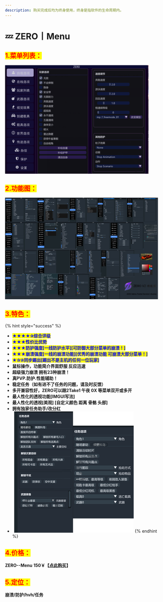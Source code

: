 ```yaml
---
description: 购买完成后均为终身使用，终身是指软件的生命周期内。
---
```


# 💤 ZERO丨Menu

## <mark style="color:red;">1.菜单列表：</mark>

![](<../../.gitbook/assets/image (41).png>)



## <mark style="color:red;">2.功能图：</mark>

![若看不清，请复制到桌面](../../.gitbook/assets/zero功能图.jpeg)

## <mark style="color:red;">3.特色：</mark>

{% hint style="success" %}
* <mark style="color:blue;">**★★★★✰综合评级**</mark>
* <mark style="color:blue;">**★★★性价比优势**</mark>
* <mark style="color:blue;">**★★★防护强度\[一线防护水平]\[可防御大部分菜单的崩溃！]**</mark>
* <mark style="color:blue;">**★★★崩溃强度\[一线的崩溃功能]\[优秀的崩溃功能 可崩溃大部分菜单！]**</mark>
* <mark style="color:blue;">**★✰✰同步踢出\[踢出不是主机的任何一位玩家]**</mark>
* **鼠标操作，功能简介界面舒服 反应迅速**
* **超级强力崩溃 拥有23种崩溃！**
* **真PVP.防护.性能辅助！**
* **稳定任务（如有进不了任务的问题，请及时反馈）**
* **多开兼容性好，ZERO可以跟2Take1 午夜 0X 等菜单双开或多开**
* **最人性化的透视功能\[IMGUI写法]**
* **最人性化的透视\[美观] \[自定义颜色 距离 骨骼 头部]**
* **拥有独家任务助手/改分红**
* ****![](../../.gitbook/assets/zero介绍图.png)****
{% endhint %}

## <mark style="color:red;">4.价格：</mark>

**ZERO--Menu**               **150￥【**[**点此购买**](https://ruohanfkw.shop/?code=ZnJvbT0xMDA2JmE9MiZiPTc0)**】**

## <mark style="color:red;">**5.定位：**</mark>

**崩溃/防护/hvh/任务**
